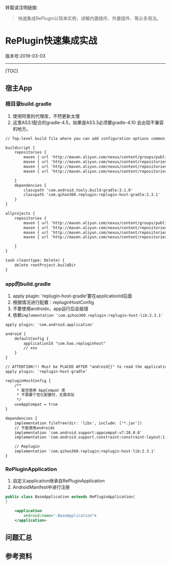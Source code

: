转载请注明链接:

> 快速集成RePlugin以简单实例，讲解内置插件、外置插件、等众多用法。

# RePlugin快速集成实战

版本号:2019-03-03

---

[TOC]

## 宿主App

### 根目录build.gradle

1. 使用阿里的代理库，不然更新太慢
1. 这里AS3.1配合的gradle-4.5，如果是AS3.3必须要gradle-4.10 会出现不兼容的地方。
```xml
// Top-level build file where you can add configuration options common to all sub-projects/modules.

buildscript {
    repositories {
        maven { url 'http://maven.aliyun.com/nexus/content/groups/public/' }
        maven { url 'http://maven.aliyun.com/nexus/content/repositories/jcenter' }
        maven { url 'http://maven.aliyun.com/nexus/content/repositories/google' }
        maven { url 'http://maven.aliyun.com/nexus/content/repositories/gradle-plugin' }

    }
    dependencies {
        classpath 'com.android.tools.build:gradle:3.1.0'
        classpath 'com.qihoo360.replugin:replugin-host-gradle:2.3.1'
    }
}

allprojects {
    repositories {
        maven { url 'http://maven.aliyun.com/nexus/content/groups/public/' }
        maven { url 'http://maven.aliyun.com/nexus/content/repositories/jcenter' }
        maven { url 'http://maven.aliyun.com/nexus/content/repositories/google' }
        maven { url 'http://maven.aliyun.com/nexus/content/repositories/gradle-plugin' }

    }
}

task clean(type: Delete) {
    delete rootProject.buildDir
}

```

### app的build.gradle


1. apply plugin: 'replugin-host-gradle'要在applicationId后面
2. 根据情况进行配置：repluginHostConfig
3. 不要使用androidx，app运行后会报错
4. 依赖`implementation 'com.qihoo360.replugin:replugin-host-lib:2.3.1'`
```xml
apply plugin: 'com.android.application'

android {
    defaultConfig {
        applicationId "com.hao.repluginhost"
        // xxx
    }
}

// ATTENTION!!! Must be PLACED AFTER "android{}" to read the applicationId
apply plugin: 'replugin-host-gradle'

repluginHostConfig {
    /**
     * 是否使用 AppCompat 库
     * 不需要个性化配置时，无需添加
     */
    useAppCompat = true
}

dependencies {
    implementation fileTree(dir: 'libs', include: ['*.jar'])
    // 不能使用androidx
    implementation 'com.android.support:appcompat-v7:28.0.0'
    implementation 'com.android.support.constraint:constraint-layout:1.1.3'

    // Replugin
    implementation 'com.qihoo360.replugin:replugin-host-lib:2.3.1'
}


```

### RePluginApplication

1. 自定义application继承自RePluginApplication
2. AndroidManifest中进行注册
```java
public class BaseApplication extends RePluginApplication{
}
```
```xml
    <application
        android:name=".BaseApplication">
    </application>
```


## 问题汇总

## 参考资料
